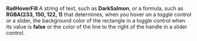 **RailHoverFill** A string of text, such as **DarkSalmon**, or a formula, such as **RGBA(233, 150, 122, 1)** that determines, when you hover on a toggle control or a slider, the background color of the rectangle in a toggle control when its value is **false** or the color of the line to the right of the handle in a slider control.

